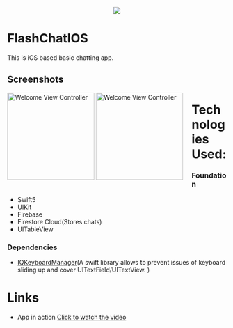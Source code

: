 <p align="center">
  <img src="https://github.com/sandeepsahanicodes/FlashChatIOS/blob/master/Flash%20Chat%20iOS13/Assets.xcassets/AppIcon.appiconset/180.png" />
</p>

# FlashChatIOS

This is iOS based basic chatting app.

## Screenshots

<div style="float:left;margin:0 20px 20px 0" markdown="1">
  
<img width="200" alt="Welcome View Controller" src="https://github.com/sandeepsahanicodes/FlashChatIOS/assets/82876741/621e2700-29fa-465c-ac5e-5dee5135dd8a">

<img width="200" alt="Welcome View Controller" src="https://github.com/sandeepsahanicodes/FlashChatIOS/assets/82876741/6f483847-d10e-4e1c-a946-d5d04e68d006">
</div>

# Technologies Used:
### Foundation
- Swift5
- UIKit
- Firebase
- Firestore Cloud(Stores chats)
- UITableView
  
### Dependencies 
- [IQKeyboardManager](https://github.com/hackiftekhar/IQKeyboardManager)(A swift library allows to prevent issues of keyboard sliding up and cover UITextField/UITextView. )

# Links
- App in action [Click to watch the video](https://www.youtube.com/watch?v=x5EP6nQRveo)

